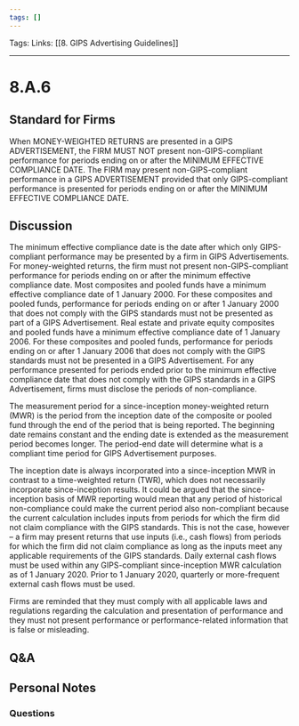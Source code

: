 ```yaml
---
tags: []
---
```

Tags:
Links: [[8. GIPS Advertising Guidelines]]
___
# 8.A.6
## Standard for Firms
When MONEY-WEIGHTED RETURNS are presented in a GIPS ADVERTISEMENT, the FIRM MUST NOT present non-GIPS-compliant performance for periods ending on or after the MINIMUM EFFECTIVE COMPLIANCE DATE. The FIRM may present non-GIPS-compliant performance in a GIPS ADVERTISEMENT provided that only GIPS-compliant performance is presented for periods ending on or after the MINIMUM EFFECTIVE COMPLIANCE DATE.
## Discussion
The minimum effective compliance date is the date after which only GIPS-compliant performance may be presented by a firm in GIPS Advertisements. For money-weighted returns, the firm must not present non-GIPS-compliant performance for periods ending on or after the minimum effective compliance date. Most composites and pooled funds have a minimum effective compliance date of 1 January 2000. For these composites and pooled funds, performance for periods ending on or after 1 January 2000 that does not comply with the GIPS standards must not be presented as part of a GIPS Advertisement. Real estate and private equity composites and pooled funds have a minimum effective compliance date of 1 January 2006. For these composites and pooled funds, performance for periods ending on or after 1 January 2006 that does not comply with the GIPS standards must not be presented in a GIPS Advertisement. For any performance presented for periods ended prior to the minimum effective compliance date that does not comply with the GIPS standards in a GIPS Advertisement, firms must disclose the periods of non-compliance.

The measurement period for a since-inception money-weighted return (MWR) is the period from the inception date of the composite or pooled fund through the end of the period that is being reported. The beginning date remains constant and the ending date is extended as the measurement period becomes longer. The period-end date will determine what is a compliant time period for GIPS Advertisement purposes.

The inception date is always incorporated into a since-inception MWR in contrast to a time-weighted return (TWR), which does not necessarily incorporate since-inception results. It could be argued that the since-inception basis of MWR reporting would mean that any period of historical non-compliance could make the current period also non-compliant because the current calculation includes inputs from periods for which the firm did not claim compliance with the GIPS standards. This is not the case, however – a firm may present returns that use inputs (i.e., cash flows) from periods for which the firm did not claim compliance as long as the inputs meet any applicable requirements of the GIPS standards. Daily external cash flows must be used within any GIPS-compliant since-inception MWR calculation as of 1 January 2020. Prior to 1 January 2020, quarterly or more-frequent external cash flows must be used.

Firms are reminded that they must comply with all applicable laws and regulations regarding the calculation and presentation of performance and they must not present performance or performance-related information that is false or misleading.
## Q&A

## Personal Notes

### Questions
